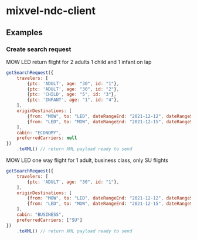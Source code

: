 # mixvel-ndc-client

## Examples

### Create search request

MOW LED return flight for 2 adults 1 child and 1 infant on lap

```js
getSearchRequest({
    travelers: [
        {ptc: 'ADULT', age: "30", id: "1"},
        {ptc: 'ADULT', age: "30", id: "2"},
        {ptc: 'CHILD', age: "5", id: "3"},
        {ptc: 'INFANT', age: "1", id: "4"},
    ],
    originDestinations: [
        {from: "MOW", to: "LED", dateRangeEnd: "2021-12-12", dateRangeStart: "2021-12-12"},
        {from: "LED", to: "MOW", dateRangeEnd: "2021-12-15", dateRangeStart: "2021-12-15"}
    ],
    cabin: "ECONOMY",
    preferredCarriers: null
})
    .toXML() // return XML payload ready to send
```

MOW LED one way flight for 1 adult, business class, only SU flights

```js
getSearchRequest({
    travelers: [
        {ptc: 'ADULT', age: "30", id: "1"},
    ],
    originDestinations: [
        {from: "MOW", to: "LED", dateRangeEnd: "2021-12-12", dateRangeStart: "2021-12-12"},
        {from: "LED", to: "MOW", dateRangeEnd: "2021-12-15", dateRangeStart: "2021-12-15"}
    ],
    cabin: "BUSINESS",
    preferredCarriers: ["SU"]
})
    .toXML() // return XML payload ready to send
```
